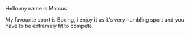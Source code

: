 Hello my name is Marcus

My favourite sport is Boxing, i enjoy it as it's very humbling sport and you have to be extremely fit to compete.



